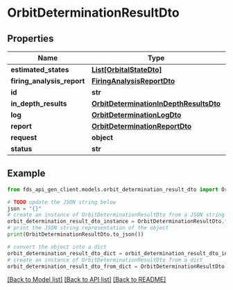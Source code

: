 # OrbitDeterminationResultDto


## Properties

Name | Type | Description | Notes
------------ | ------------- | ------------- | -------------
**estimated_states** | [**List[OrbitalStateDto]**](OrbitalStateDto.md) |  | [optional] 
**firing_analysis_report** | [**FiringAnalysisReportDto**](FiringAnalysisReportDto.md) |  | [optional] 
**id** | **str** |  | [optional] 
**in_depth_results** | [**OrbitDeterminationInDepthResultsDto**](OrbitDeterminationInDepthResultsDto.md) |  | [optional] 
**log** | [**OrbitDeterminationLogDto**](OrbitDeterminationLogDto.md) |  | [optional] 
**report** | [**OrbitDeterminationReportDto**](OrbitDeterminationReportDto.md) |  | [optional] 
**request** | **object** |  | [optional] 
**status** | **str** |  | [optional] 

## Example

```python
from fds_api_gen_client.models.orbit_determination_result_dto import OrbitDeterminationResultDto

# TODO update the JSON string below
json = "{}"
# create an instance of OrbitDeterminationResultDto from a JSON string
orbit_determination_result_dto_instance = OrbitDeterminationResultDto.from_json(json)
# print the JSON string representation of the object
print(OrbitDeterminationResultDto.to_json())

# convert the object into a dict
orbit_determination_result_dto_dict = orbit_determination_result_dto_instance.to_dict()
# create an instance of OrbitDeterminationResultDto from a dict
orbit_determination_result_dto_from_dict = OrbitDeterminationResultDto.from_dict(orbit_determination_result_dto_dict)
```
[[Back to Model list]](../README.md#documentation-for-models) [[Back to API list]](../README.md#documentation-for-api-endpoints) [[Back to README]](../README.md)


